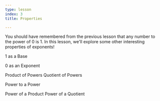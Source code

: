 ```yaml
---
type: lesson
index: 3
title: Properties

---
```


You should have remembered from the previous lesson that any number to the power of 0 is 1. In this lesson, we'll explore some other interesting properties of exponents!

1 as a Base

0 as an Exponent

Product of Powers
Quotient of Powers

Power to a Power

Power of a Product
Power of a Quotient





<!--stackedit_data:
eyJoaXN0b3J5IjpbLTI2MTgxNTAxNiwtMTg4NTY1NDY4XX0=
-->